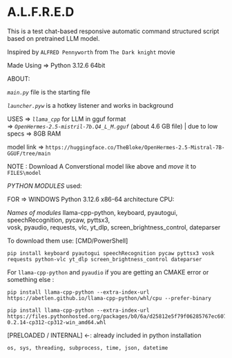 # A.L.F.R.E.D

This is a test chat-based responsive automatic command structured script based on pretrained LLM model.

Inspired by `ALFRED Pennyworth` from `The Dark knight` movie

Made Using => Python 3.12.6 64bit

ABOUT:

*`main.py`* file is the starting file

*`launcher.pyw`* is a hotkey listener and works in background



USES =>  *`llama_cpp`* for LLM in gguf format \
     =>  *`OpenHermes-2.5-mistril-7b.Q4_L_M.gguf`* (about 4.6 GB file) | due to low specs => 8GB RAM


model link => `https://huggingface.co/TheBloke/OpenHermes-2.5-Mistral-7B-GGUF/tree/main`


NOTE : Download A Converstional model like above and *move* it to `FILES\model`



*PYTHON MODULES* used:

FOR => WINDOWS Python 3.12.6 x86-64 architecture CPU:

*Names of modules*
    llama-cpp-python, keyboard, pyautogui, speechRecognition, pycaw, pyttsx3, \
    vosk, pyaudio, requests, vlc, yt_dlp, screen_brightness_control, dateparser


To download them use:  [CMD/PowerShell]


    pip install keyboard pyautogui speechRecognition pycaw pyttsx3 vosk requests python-vlc yt_dlp screen_brightness_control dateparser


For `llama-cpp-python` and `pyaudio` if you are getting an CMAKE error or something else :

    pip install llama-cpp-python --extra-index-url https://abetlen.github.io/llama-cpp-python/whl/cpu --prefer-binary
    
    pip install llama-cpp-python --extra-index-url https://files.pythonhosted.org/packages/b0/6a/d25812e5f79f06285767ec607b39149d02aa3b31d50c2269768f48768930/PyAudio-0.2.14-cp312-cp312-win_amd64.whl 
    

[PRELOADED / INTERNAL] <-: already included in python installation

    os, sys, threading, subprocess, time, json, datetime

